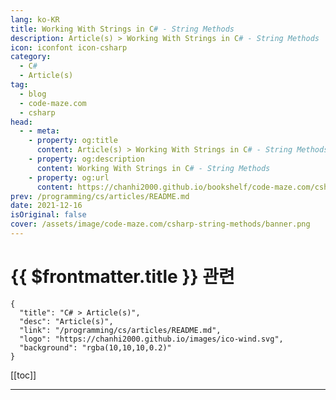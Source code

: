 ```yaml
---
lang: ko-KR
title: Working With Strings in C# - String Methods
description: Article(s) > Working With Strings in C# - String Methods
icon: iconfont icon-csharp
category: 
  - C#
  - Article(s)
tag: 
  - blog
  - code-maze.com
  - csharp
head:  
  - - meta:
    - property: og:title
      content: Article(s) > Working With Strings in C# - String Methods
    - property: og:description
      content: Working With Strings in C# - String Methods
    - property: og:url
      content: https://chanhi2000.github.io/bookshelf/code-maze.com/csharp-string-methods.html
prev: /programming/cs/articles/README.md
date: 2021-12-16
isOriginal: false
cover: /assets/image/code-maze.com/csharp-string-methods/banner.png
---
```


# {{ $frontmatter.title }} 관련

```component VPCard
{
  "title": "C# > Article(s)",
  "desc": "Article(s)",
  "link": "/programming/cs/articles/README.md",
  "logo": "https://chanhi2000.github.io/images/ico-wind.svg",
  "background": "rgba(10,10,10,0.2)"
}
```

[[toc]]

---

<SiteInfo
  name="Working With Strings in C# - String Methods"
  desc="FInd out how to work with strings in C# project, what type of String Methods in C# exists, and how to use them through examples."
  url="https://code-maze.com/csharp-string-methods/"
  logo="/assets/image/code-maze.com/favicon.png"
  preview="/assets/image/code-maze.com/csharp-string-methods/banner.png"/>

<!-- TODO: 작성 -->
